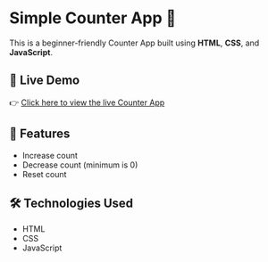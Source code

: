# Simple Counter App 🧮

This is a beginner-friendly Counter App built using **HTML**, **CSS**, and **JavaScript**.

## 🚀 Live Demo

👉 [Click here to view the live Counter App](https://jhamanish-code.github.io/counter-app/)

## 📂 Features
- Increase count
- Decrease count (minimum is 0)
- Reset count

## 🛠 Technologies Used
- HTML
- CSS
- JavaScript
